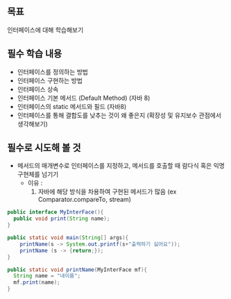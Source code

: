 


## 목표
인터페이스에 대해 학습해보기

## 필수 학습 내용

- 인터페이스를 정의하는 방법
- 인터페이스 구현하는 방법
- 인터페이스 상속
- 인터페이스 기본 메서드 (Default Method) (자바 8)
- 인터페이스의 static 메서드와 필드 (자바8)
- 인터페이스를 통해 결합도를 낮추는 것이 왜 좋은지 (확장성 및 유지보수 관점에서 생각해보기)

## 필수로 시도해 볼 것 

- 메서드의 매개변수로 인터페이스를 지정하고, 메서드를 호출할 때 람다식 혹은 익명 구현체를 넘기기
  - 이유 :
     1. 자바에 해당 방식을 차용하여 구현된 메서드가 많음 (ex Comparator.compareTo, stream)
    
    
 
``` Java
public interface MyInterFace(){
  public void print(String name);
}

public static void main(String[] args){
    printName(s -> System.out.printf(s+"출력하기 싫어요"));
    printName (s -> {return;});
}

public static void printName(MyInterFace mf){
  String name = "내이름";
  mf.print(name);
}
```
